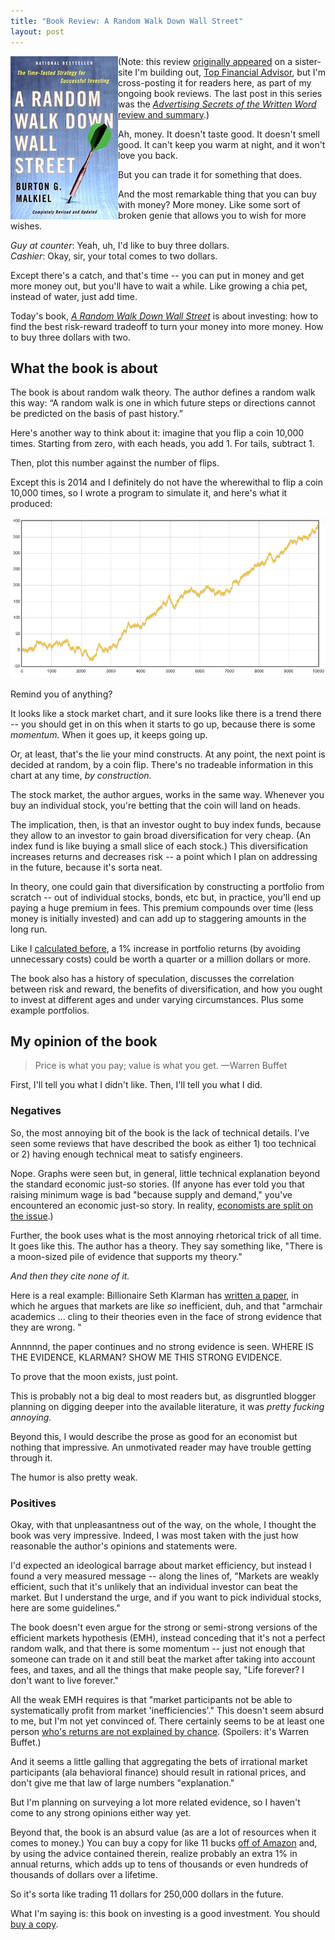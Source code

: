 ```yaml
---
title: "Book Review: A Random Walk Down Wall Street"
layout: post
---
```

<img src="/img/a-random-walk-down-wall-street-review.jpg" align="left">

(Note: this review [originally appeared](http://topfinancialadvisor.org/a-random-walk-down-wall-street-review/) on a sister-site I'm building out,
[Top Financial Advisor](http://topfinancialadvisor.org/), but I'm cross-posting it for readers here, as part of my
ongoing book reviews. The last post in this series was the [*Advertising Secrets of
the Written Word* review and summary](http://rs.io/2014/07/22/advertising-secrets-of-the-written-word-review-summary.html).)

Ah, money. It doesn't taste good. It doesn't smell good. It can't keep you warm
at night, and it won't love you back.

But you can trade it for something that does. 

And the most remarkable thing that you can buy with money? More money. Like some sort of broken genie that allows you to wish for more
wishes.

*Guy at counter*: Yeah, uh, I'd like to buy three dollars.<br>
*Cashier*: Okay, sir, your total comes to two dollars.

Except there's a catch, and that's time -- you can put in money and
get more money out, but you'll have to wait a while. Like growing a chia pet,
instead of water, just add time.

Today's book, [*A Random Walk Down Wall Street*](http://www.amazon.com/gp/product/B004KKXMZQ/ref=as_li_tl?ie=UTF8&camp=1789&creative=390957&creativeASIN=B004KKXMZQ&linkCode=as2&tag=rsio-20&linkId=S6SAS25CLOXL3N42) is about investing: how to find the best
 risk-reward tradeoff to turn your money into more money. How to buy three
 dollars with two.

## What the book is about

The book is about random walk theory. The author defines a random walk this way:
“A random walk is one in which future steps or directions cannot be predicted on
the basis of past history.”

Here's another way to think about it: imagine that you flip a coin 10,000
times. Starting from zero, with each heads, you add 1. For tails, subtract 1.

Then, plot this number against the number of flips.

Except this is 2014 and I definitely do not have the wherewithal to flip a coin
10,000 times, so I wrote a program to simulate it, and here's what it produced:

![](/img/random-walk.png)

Remind you of anything?

It looks like a stock market chart, and it sure looks like there is a trend
there -- you should get in on this when it starts to go up, because
there is some *momentum.* When it goes up, it keeps going up.

Or, at least, that's the lie your mind constructs. At any point, the next
point is decided at random, by a coin flip. There's no tradeable information in
this chart at any time, *by construction.*

The stock market, the author argues, works in the same way. Whenever you buy an
individual stock, you're betting that the coin will land on heads.

The implication, then, is that an investor ought to buy index funds, because
they allow to an investor to gain broad diversification for very cheap. (An
index fund is like buying a small slice of each stock.) This diversification
increases returns and decreases risk -- a point which I plan on addressing in
the future, because it's sorta neat. 

In theory, one could gain that diversification by constructing a portfolio from scratch
-- out of individual stocks, bonds, etc but, in practice, you'll end up paying a
huge premium in fees. This premium compounds over time (less money is initially
invested) and can add up to staggering amounts in the long run.

Like I
[calculated before](http://topfinancialadvisor.org/true-cost-of-financial-advisor/),
a 1% increase in portfolio returns (by avoiding unnecessary costs) could be worth a
quarter or a million dollars or more.

The book also has a history of speculation, discusses the correlation between risk and reward, the benefits of diversification, and how you ought to invest at different ages and under varying circumstances. Plus some example portfolios.

## My opinion of the book

> Price is what you pay; value is what you get.
<span id="quote-attribute">—Warren Buffet</span>

First, I'll tell you what I didn't like. Then, I'll tell you what I did.

### Negatives

So, the most annoying bit of the book is the lack of technical details. I've
seen some reviews that have described the book as either 1) too technical or 2)
having enough technical meat to satisfy engineers.

Nope. Graphs were seen but, in general, little technical
explanation beyond the standard economic just-so stories. (If anyone has ever
told you that raising minimum wage is bad "because supply and demand," you've encountered an economic just-so story. In reality, [economists are split on the
issue](http://en.wikipedia.org/wiki/Minimum_wage#Surveys_of_economists).)

Further, the book uses what is the most annoying rhetorical trick of all
time. It goes like this. The author has a theory. They say something like,
"There is a moon-sized pile of evidence that supports my theory."

*And then they cite none of it.*

Here is a real example: Billionaire Seth Klarman has [written a paper](http://blogs.law.uiowa.edu/jcl/wp-content/uploads/2012/01/KLARMAN-FINAL.pdf), in which
he argues that markets are like *so* inefficient, duh, and that "armchair academics
... cling to their theories even in the face of strong evidence that they are
wrong. "

Annnnnd, the paper continues and no strong evidence is seen. WHERE IS THE
EVIDENCE, KLARMAN? SHOW ME THIS STRONG EVIDENCE.

To prove that the moon exists, just point.

This is probably not a big deal to most readers but, as disgruntled blogger planning on
digging deeper into the available literature, it was *pretty fucking annoying.*

Beyond this, I would describe the prose as good for an economist but nothing
that impressive. An unmotivated reader may have trouble getting through it.

The humor is also pretty weak.

### Positives

Okay, with that unpleasantness out of the way, on the whole, I thought the book
was very impressive. Indeed, I was most taken with the just how reasonable
the author's opinions and statements were.

I'd expected an ideological barrage about market efficiency, but instead I found
a very measured message -- along the lines of, "Markets are weakly efficient,
such that it's unlikely that an individual investor can beat the
market. But I understand the urge, and if you want to pick individual stocks,
here are some guidelines."

The book doesn't even argue for the strong or semi-strong versions of
the efficient markets hypothesis (EMH), instead conceding that it's not a perfect
random walk, and that there is some momentum -- just not enough that someone can
trade on it and still beat the market after taking into account fees, and taxes,
and all the things that make people say, "Life forever? I don't want to live
forever."

All the weak EMH requires is that "market participants not be able to
systematically profit from market 'inefficiencies'." This doesn't seem absurd to
me, but I'm not yet convinced of. There certainly seems to be at
least one person
[who's returns are not explained by chance](http://svc160.wic022v.server-web.com/articles/news/conference/iwif.pdf). (Spoilers:
it's Warren Buffet.)

And it seems a little galling that aggregating the bets of irrational market
participants (ala behavioral finance) should result in rational prices, and
don't give me that law of large numbers "explanation."

But I'm planning on surveying a lot more related evidence, so I haven't come to
any strong opinions either way yet.

Beyond that, the book is an absurd value (as are a lot of resources when it
comes to money.) You can buy a copy for like 11 bucks [off of Amazon](http://www.amazon.com/Random-Walk-Down-Wall-Street-ebook/dp/B004KKXMZQ/ref=sr_1_1?ie=UTF8&qid=1407558986&sr=8-1&keywords=a+random+walk+down+wall+street) and, by using
the advice contained therein, realize probably an extra 1% in annual returns,
which adds up to tens of thousands or even hundreds of thousands of dollars over
a lifetime.

So it's sorta like trading 11 dollars for 250,000 dollars in the future.

What I'm saying is: this book on investing is a good investment. You should [buy a copy](http://www.amazon.com/Random-Walk-Down-Wall-Street-ebook/dp/B004KKXMZQ/ref=sr_1_1?ie=UTF8&qid=1407558986&sr=8-1&keywords=a+random+walk+down+wall+street).
